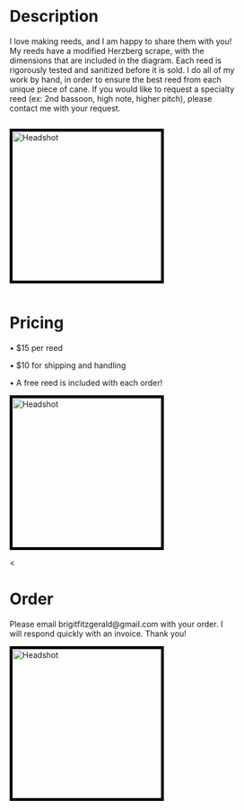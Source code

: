 <html>
<head>
<meta name="viewport" content="width=device-width, initial-scale=1">
<style>
* {
  box-sizing: border-box;
}

/* Create two equal columns that floats next to each other */
.column {
  float: left;
  width: 50%;
  padding: 10px;
}

/* Clear floats after the columns */
.row:after {
  content: "";
  display: table;
  clear: both;
}

/* Responsive layout - makes the two columns stack on top of each other instead of next to each other */
@media screen and (max-width: 600px) {
  .column {
    width: 100%;
  }
}
</style>
</head>


<body>
  
  
  <div class="row">
  <div class="column" style="background-color:#ffffff00;">
    <h1>Description</h1>
      <p>I love making reeds, and I am happy to share them with you! My reeds have a modified Herzberg scrape, with the dimensions that are included in the diagram. Each reed 
        is rigorously tested and sanitized before it is sold. I do all of my work by hand, in order to ensure the best reed from each unique piece of cane. If you would like 
        to request a specialty reed (ex: 2nd bassoon, high note, higher pitch), please contact me with your request.</p>  
  <div>
  <div class="column" style="background-color:#ffffff00;">
    <p><img src="https://i.postimg.cc/wBrSkcrx/40212635-710494179302774-6326379903797166080-o.jpg" 
      width="275" height="275" alt="Headshot" style="border:5px solid black" style="float:right"><p>
  <div>
  <div>
    
    
  <div class="row">
  <div class="column" style="background-color:#ffffff00;">
    <h1>Pricing</h1>
      <p>• $15 per reed</p>
      <p>• $10 for shipping and handling</p>
      <p>• A free reed is included with each order!</p>
  <div>
      <p> <img src="https://i.postimg.cc/wBrSkcrx/40212635-710494179302774-6326379903797166080-o.jpg" 
      width="275" height="275" alt="Headshot" style="border:5px solid black" style="float:right"><p>
  <div>
  <div>
    
    
  <div class="row">
  <div class="column" style="background-color:#ffffff00;">
    <<h1>Order</h1>
      <p>Please email brigitfitzgerald@gmail.com with your order. I will respond quickly with an invoice. Thank you!<p>
  <div>
      <p> <img src="https://i.postimg.cc/wBrSkcrx/40212635-710494179302774-6326379903797166080-o.jpg" 
      width="275" height="275" alt="Headshot" style="border:5px solid black" style="float:right"><p>
  <div>
  <div>
  
<body>
<html>


   
